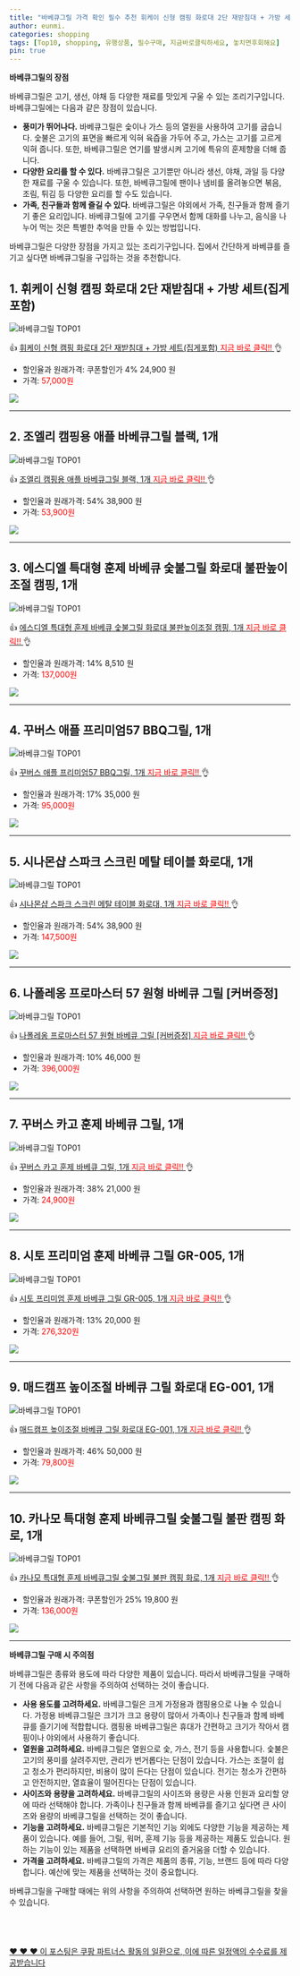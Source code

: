 ```yaml
---
title: "바베큐그릴 가격 확인 필수 추천 휘케이 신형 캠핑 화로대 2단 재받침대 + 가방 세트(집게포함) 비교 장점 구매가이드"
author: eunmi.
categories: shopping
tags: [Top10, shopping, 유행상품, 필수구매, 지금바로클릭하세요, 놓치면후회해요]
pin: true
---
```

**바베큐그릴의 장점**

바베큐그릴은 고기, 생선, 야채 등 다양한 재료를 맛있게 구울 수 있는 조리기구입니다. 바베큐그릴에는 다음과 같은 장점이 있습니다.

* **풍미가 뛰어나다.** 바베큐그릴은 숯이나 가스 등의 열원을 사용하여 고기를 굽습니다. 숯불은 고기의 표면을 빠르게 익혀 육즙을 가두어 주고, 가스는 고기를 고르게 익혀 줍니다. 또한, 바베큐그릴은 연기를 발생시켜 고기에 특유의 훈제향을 더해 줍니다.
* **다양한 요리를 할 수 있다.** 바베큐그릴은 고기뿐만 아니라 생선, 야채, 과일 등 다양한 재료를 구울 수 있습니다. 또한, 바베큐그릴에 팬이나 냄비를 올려놓으면 볶음, 조림, 튀김 등 다양한 요리를 할 수도 있습니다.
* **가족, 친구들과 함께 즐길 수 있다.** 바베큐그릴은 야외에서 가족, 친구들과 함께 즐기기 좋은 요리입니다. 바베큐그릴에 고기를 구우면서 함께 대화를 나누고, 음식을 나누어 먹는 것은 특별한 추억을 만들 수 있는 방법입니다.

바베큐그릴은 다양한 장점을 가지고 있는 조리기구입니다. 집에서 간단하게 바베큐를 즐기고 싶다면 바베큐그릴을 구입하는 것을 추천합니다.

   

## 1. 휘케이 신형 캠핑 화로대 2단 재받침대 + 가방 세트(집게포함)

![바베큐그릴 TOP01](https://thumbnail7.coupangcdn.com/thumbnails/remote/230x230ex/image/vendor_inventory/b45b/bd2e6f3dce1ce2a7723d6abedcb9bdcbd4fcada1f8be75677ff0907ee3e9.jpg)


👍 [휘케이 신형 캠핑 화로대 2단 재받침대 + 가방 세트(집게포함) <font color=red> 지금 바로 클릭!! </font> ](https://link.coupang.com/re/AFFSDP?lptag=AF3617701&subid=GithubCoopas&pageKey=7690198462&traceid=V0-153&itemId=20563073617&vendorItemId=86847846607) 👌 


- 할인율과 원래가격: 쿠폰할인가 4%  24,900   원
- 가격: <span style='color:red'>57,000원</span>

[![](/discount_price.png)](https://link.coupang.com/re/AFFSDP?lptag=AF3617701&subid=GithubCoopas&pageKey=7690198462&traceid=V0-153&itemId=20563073617&vendorItemId=86847846607)

---


   

## 2. 조엘리 캠핑용 애플 바베큐그릴 블랙, 1개

![바베큐그릴 TOP01](https://thumbnail8.coupangcdn.com/thumbnails/remote/230x230ex/image/retail/images/2021/12/30/17/2/98cc29a5-8163-4390-a2b2-59a4202614f7.jpg)


👍 [조엘리 캠핑용 애플 바베큐그릴 블랙, 1개 <font color=red> 지금 바로 클릭!! </font> ](https://link.coupang.com/re/AFFSDP?lptag=AF3617701&subid=GithubCoopas&pageKey=6262330132&traceid=V0-153&itemId=12757914324&vendorItemId=80024150507) 👌 


- 할인율과 원래가격: 54%  38,900   원
- 가격: <span style='color:red'>53,900원</span>

[![](/discount_price.png)](https://link.coupang.com/re/AFFSDP?lptag=AF3617701&subid=GithubCoopas&pageKey=6262330132&traceid=V0-153&itemId=12757914324&vendorItemId=80024150507)

---


   

## 3. 에스디엘 특대형 훈제 바베큐 숯불그릴 화로대 불판높이조절 캠핑, 1개

![바베큐그릴 TOP01](https://thumbnail6.coupangcdn.com/thumbnails/remote/230x230ex/image/vendor_inventory/2143/4d88b1390f082afdb40ac4513514a31eb6baa58a10d04c001867cf71839f.jpg)


👍 [에스디엘 특대형 훈제 바베큐 숯불그릴 화로대 불판높이조절 캠핑, 1개 <font color=red> 지금 바로 클릭!! </font> ](https://link.coupang.com/re/AFFSDP?lptag=AF3617701&subid=GithubCoopas&pageKey=1268157092&traceid=V0-153&itemId=2271896308&vendorItemId=4351581338) 👌 


- 할인율과 원래가격: 14%  8,510   원
- 가격: <span style='color:red'>137,000원</span>

[![](/discount_price.png)](https://link.coupang.com/re/AFFSDP?lptag=AF3617701&subid=GithubCoopas&pageKey=1268157092&traceid=V0-153&itemId=2271896308&vendorItemId=4351581338)

---


   

## 4. 꾸버스 애플 프리미엄57 BBQ그릴, 1개

![바베큐그릴 TOP01](https://thumbnail9.coupangcdn.com/thumbnails/remote/230x230ex/image/vendor_inventory/41c3/fc7399d90ef4d180de8655f4717a705808d29c2f698a17eda40e7e13fa17.jpg)


👍 [꾸버스 애플 프리미엄57 BBQ그릴, 1개 <font color=red> 지금 바로 클릭!! </font> ](https://link.coupang.com/re/AFFSDP?lptag=AF3617701&subid=GithubCoopas&pageKey=94793896&traceid=V0-153&itemId=293150261&vendorItemId=4140029057) 👌 


- 할인율과 원래가격: 17%  35,000   원
- 가격: <span style='color:red'>95,000원</span>

[![](/discount_price.png)](https://link.coupang.com/re/AFFSDP?lptag=AF3617701&subid=GithubCoopas&pageKey=94793896&traceid=V0-153&itemId=293150261&vendorItemId=4140029057)

---


   

## 5. 시나몬샵 스파크 스크린 메탈 테이블 화로대, 1개

![바베큐그릴 TOP01](https://thumbnail9.coupangcdn.com/thumbnails/remote/230x230ex/image/vendor_inventory/8436/834c324e6e16d90cad697262ba13b3de680c2d7b8a55305f54b6dfae269c.jpg)


👍 [시나몬샵 스파크 스크린 메탈 테이블 화로대, 1개 <font color=red> 지금 바로 클릭!! </font> ](https://link.coupang.com/re/AFFSDP?lptag=AF3617701&subid=GithubCoopas&pageKey=7038393892&traceid=V0-153&itemId=17397609014&vendorItemId=84567067187) 👌 


- 할인율과 원래가격: 54%  38,900   원
- 가격: <span style='color:red'>147,500원</span>

[![](/discount_price.png)](https://link.coupang.com/re/AFFSDP?lptag=AF3617701&subid=GithubCoopas&pageKey=7038393892&traceid=V0-153&itemId=17397609014&vendorItemId=84567067187)

---


   

## 6. 나폴레옹 프로마스터 57 원형 바베큐 그릴 [커버증정]

![바베큐그릴 TOP01](https://thumbnail7.coupangcdn.com/thumbnails/remote/230x230ex/image/vendor_inventory/66c3/448bef611a27e1da01bf25050681be76ec3f486dd7286bd46b1e9a0188cd.jpg)


👍 [나폴레옹 프로마스터 57 원형 바베큐 그릴 [커버증정] <font color=red> 지금 바로 클릭!! </font> ](https://link.coupang.com/re/AFFSDP?lptag=AF3617701&subid=GithubCoopas&pageKey=7691879026&traceid=V0-153&itemId=20571449591&vendorItemId=83227010972) 👌 


- 할인율과 원래가격: 10%  46,000   원
- 가격: <span style='color:red'>396,000원</span>

[![](/discount_price.png)](https://link.coupang.com/re/AFFSDP?lptag=AF3617701&subid=GithubCoopas&pageKey=7691879026&traceid=V0-153&itemId=20571449591&vendorItemId=83227010972)

---


   

## 7. 꾸버스 카고 훈제 바베큐 그릴, 1개

![바베큐그릴 TOP01](https://thumbnail6.coupangcdn.com/thumbnails/remote/230x230ex/image/retail/images/2022/10/28/16/0/4be35b36-1bcd-4136-a7eb-8150ea595a1e.jpg)


👍 [꾸버스 카고 훈제 바베큐 그릴, 1개 <font color=red> 지금 바로 클릭!! </font> ](https://link.coupang.com/re/AFFSDP?lptag=AF3617701&subid=GithubCoopas&pageKey=6875781652&traceid=V0-153&itemId=16462893850&vendorItemId=83652877210) 👌 


- 할인율과 원래가격: 38%  21,000   원
- 가격: <span style='color:red'>24,900원</span>

[![](/discount_price.png)](https://link.coupang.com/re/AFFSDP?lptag=AF3617701&subid=GithubCoopas&pageKey=6875781652&traceid=V0-153&itemId=16462893850&vendorItemId=83652877210)

---


   

## 8. 시토 프리미엄 훈제 바베큐 그릴 GR-005, 1개

![바베큐그릴 TOP01](https://thumbnail6.coupangcdn.com/thumbnails/remote/230x230ex/image/rs_quotation_api/7kbbsfid/90903893736b48268c8fea963f59c09a.jpg)


👍 [시토 프리미엄 훈제 바베큐 그릴 GR-005, 1개 <font color=red> 지금 바로 클릭!! </font> ](https://link.coupang.com/re/AFFSDP?lptag=AF3617701&subid=GithubCoopas&pageKey=6925333664&traceid=V0-153&itemId=16738284140&vendorItemId=86063981142) 👌 


- 할인율과 원래가격: 13%  20,000   원
- 가격: <span style='color:red'>276,320원</span>

[![](/discount_price.png)](https://link.coupang.com/re/AFFSDP?lptag=AF3617701&subid=GithubCoopas&pageKey=6925333664&traceid=V0-153&itemId=16738284140&vendorItemId=86063981142)

---


   

## 9. 매드캠프 높이조절 바베큐 그릴 화로대 EG-001, 1개

![바베큐그릴 TOP01](https://thumbnail9.coupangcdn.com/thumbnails/remote/230x230ex/image/vendor_inventory/1ca6/2b8be87dc0c94b21a7b6a26c66b54e414e6171ac1f2399d15ca423285006.png)


👍 [매드캠프 높이조절 바베큐 그릴 화로대 EG-001, 1개 <font color=red> 지금 바로 클릭!! </font> ](https://link.coupang.com/re/AFFSDP?lptag=AF3617701&subid=GithubCoopas&pageKey=7385146992&traceid=V0-153&itemId=19081582878&vendorItemId=86203937852) 👌 


- 할인율과 원래가격: 46%  50,000   원
- 가격: <span style='color:red'>79,800원</span>

[![](/discount_price.png)](https://link.coupang.com/re/AFFSDP?lptag=AF3617701&subid=GithubCoopas&pageKey=7385146992&traceid=V0-153&itemId=19081582878&vendorItemId=86203937852)

---


   

## 10. 카나모 특대형 훈제 바베큐그릴 숯불그릴 불판 캠핑 화로, 1개

![바베큐그릴 TOP01](https://thumbnail10.coupangcdn.com/thumbnails/remote/230x230ex/image/vendor_inventory/90fa/ae56d4d10e4fc0e63268226d0dffafab8af6b125304f03808abd0f0efde2.jpg)


👍 [카나모 특대형 훈제 바베큐그릴 숯불그릴 불판 캠핑 화로, 1개 <font color=red> 지금 바로 클릭!! </font> ](https://link.coupang.com/re/AFFSDP?lptag=AF3617701&subid=GithubCoopas&pageKey=5563641406&traceid=V0-153&itemId=8835468535&vendorItemId=83542381573) 👌 


- 할인율과 원래가격: 쿠폰할인가 25%  19,800   원
- 가격: <span style='color:red'>136,000원</span>

[![](/discount_price.png)](https://link.coupang.com/re/AFFSDP?lptag=AF3617701&subid=GithubCoopas&pageKey=5563641406&traceid=V0-153&itemId=8835468535&vendorItemId=83542381573)

---
**바베큐그릴 구매 시 주의점**

바베큐그릴은 종류와 용도에 따라 다양한 제품이 있습니다. 따라서 바베큐그릴을 구매하기 전에 다음과 같은 사항을 주의하여 선택하는 것이 좋습니다.

* **사용 용도를 고려하세요.** 바베큐그릴은 크게 가정용과 캠핑용으로 나눌 수 있습니다. 가정용 바베큐그릴은 크기가 크고 용량이 많아서 가족이나 친구들과 함께 바베큐를 즐기기에 적합합니다. 캠핑용 바베큐그릴은 휴대가 간편하고 크기가 작아서 캠핑이나 야외에서 사용하기 좋습니다.
* **열원을 고려하세요.** 바베큐그릴은 열원으로 숯, 가스, 전기 등을 사용합니다. 숯불은 고기의 풍미를 살려주지만, 관리가 번거롭다는 단점이 있습니다. 가스는 조절이 쉽고 청소가 편리하지만, 비용이 많이 든다는 단점이 있습니다. 전기는 청소가 간편하고 안전하지만, 열효율이 떨어진다는 단점이 있습니다.
* **사이즈와 용량을 고려하세요.** 바베큐그릴의 사이즈와 용량은 사용 인원과 요리할 양에 따라 선택해야 합니다. 가족이나 친구들과 함께 바베큐를 즐기고 싶다면 큰 사이즈와 용량의 바베큐그릴을 선택하는 것이 좋습니다.
* **기능을 고려하세요.** 바베큐그릴은 기본적인 기능 외에도 다양한 기능을 제공하는 제품이 있습니다. 예를 들어, 그릴, 워머, 훈제 기능 등을 제공하는 제품도 있습니다. 원하는 기능이 있는 제품을 선택하면 바베큐 요리의 즐거움을 더할 수 있습니다.
* **가격을 고려하세요.** 바베큐그릴의 가격은 제품의 종류, 기능, 브랜드 등에 따라 다양합니다. 예산에 맞는 제품을 선택하는 것이 중요합니다.

바베큐그릴을 구매할 때에는 위의 사항을 주의하여 선택하면 원하는 바베큐그릴을 찾을 수 있습니다.<br><br><br><br><br> [ ❤ ❤ ❤ 이 포스팅은 쿠팡 파트너스 활동의 일환으로, 이에 따른 일정액의 수수료를 제공받습니다](https://link.coupang.com/a/bcEFyh)